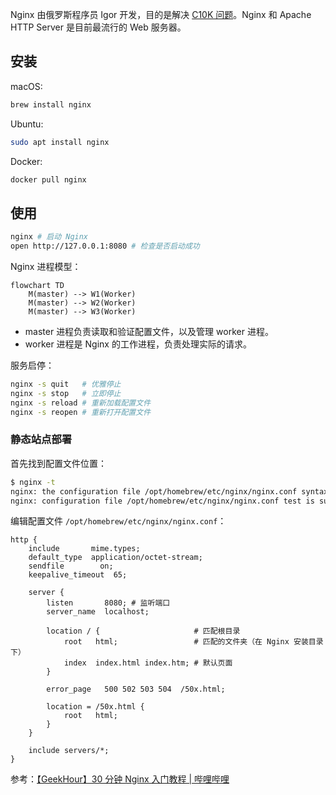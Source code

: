 Nginx 由俄罗斯程序员 Igor 开发，目的是解决 [C10K 问题](https://en.wikipedia.org/wiki/C10k_problem)。Nginx 和 Apache HTTP Server 是目前最流行的 Web 服务器。

## 安装

macOS:

```sh
brew install nginx
```

Ubuntu:

```sh
sudo apt install nginx
```

Docker:

```sh
docker pull nginx
```

## 使用

```sh
nginx # 启动 Nginx
open http://127.0.0.1:8080 # 检查是否启动成功
```

Nginx 进程模型：

```mermaid
flowchart TD
    M(master) --> W1(Worker)
    M(master) --> W2(Worker)
    M(master) --> W3(Worker)
```

- master 进程负责读取和验证配置文件，以及管理 worker 进程。
- worker 进程是 Nginx 的工作进程，负责处理实际的请求。

服务启停：

```sh
nginx -s quit   # 优雅停止
nginx -s stop   # 立即停止
nginx -s reload # 重新加载配置文件
nginx -s reopen # 重新打开配置文件
```

### 静态站点部署

首先找到配置文件位置：

```sh
$ nginx -t
nginx: the configuration file /opt/homebrew/etc/nginx/nginx.conf syntax is ok
nginx: configuration file /opt/homebrew/etc/nginx/nginx.conf test is successful
```

编辑配置文件 `/opt/homebrew/etc/nginx/nginx.conf`：

```nginx
http {
    include       mime.types;
    default_type  application/octet-stream;
    sendfile        on;
    keepalive_timeout  65;

    server {
        listen       8080; # 监听端口
        server_name  localhost;

        location / {                     # 匹配根目录
            root   html;                 # 匹配的文件夹（在 Nginx 安装目录下）
            index  index.html index.htm; # 默认页面
        }

        error_page   500 502 503 504  /50x.html;

        location = /50x.html {
            root   html;
        }
    }

    include servers/*;
}
```

参考：[【GeekHour】30 分钟 Nginx 入门教程 | 哔哩哔哩]( https://b23.tv/iS18kps)

